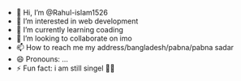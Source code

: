 - 👋 Hi, I’m @Rahul-islam1526
- 👀 I’m interested in web development
- 🌱 I’m currently learning coading
- 💞️ I’m looking to collaborate on imo
- 📫 How to reach me my address/bangladesh/pabna/pabna sadar
- 😄 Pronouns: ...
- ⚡ Fun fact: i am still singel 🙂💔

<!---
Rahul-islam1526/Rahul-islam1526 is a ✨ special ✨ repository because its `README.md` (this file) appears on your GitHub profile.
You can click the Preview link to take a look at your changes.
--->
